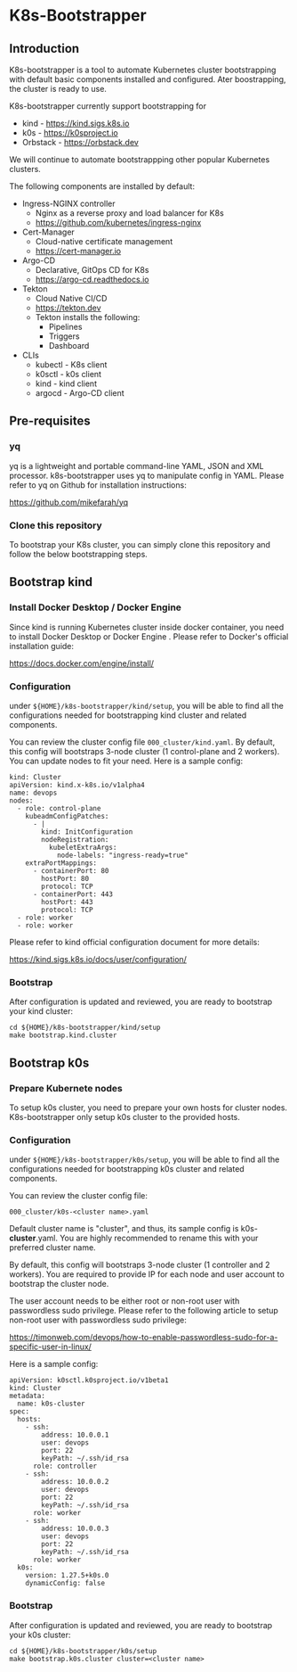 # K8s-Bootstrapper

## Introduction

K8s-bootstrapper is a tool to automate Kubernetes cluster bootstrapping with default basic components installed and configured. Ater boostrapping, the cluster is ready to use.

K8s-bootstrapper currently support bootstrapping for
  * kind - https://kind.sigs.k8s.io
  * k0s - https://k0sproject.io
  * Orbstack - https://orbstack.dev

We will continue to automate bootstrappping other popular Kubernetes clusters.

The following components are installed by default:

  * Ingress-NGINX controller
    * Nginx as a reverse proxy and load balancer for K8s
    * https://github.com/kubernetes/ingress-nginx
  * Cert-Manager
    * Cloud-native certificate management
    * https://cert-manager.io
  * Argo-CD
    * Declarative, GitOps CD for K8s
    * https://argo-cd.readthedocs.io
  * Tekton
    * Cloud Native CI/CD
    * https://tekton.dev
    * Tekton installs the following: 
      * Pipelines
      * Triggers
      * Dashboard
  * CLIs
    * kubectl - K8s client
    * k0sctl - k0s client
    * kind - kind client
    * argocd - Argo-CD client

## Pre-requisites

### yq

yq is a lightweight and portable command-line YAML, JSON and XML processor. k8s-bootstrapper uses yq to manipulate config in YAML. Please refer to yq on Github for installation instructions:

https://github.com/mikefarah/yq

### Clone this repository

To bootstrap your K8s cluster, you can simply clone this repository and follow the below bootstrapping steps. 

## Bootstrap kind

### Install Docker Desktop / Docker Engine

Since kind is running Kubernetes cluster inside docker container, you need to install Docker Desktop or Docker Engine . Please refer to Docker's official installation guide:

https://docs.docker.com/engine/install/

### Configuration

under `${HOME}/k8s-bootstrapper/kind/setup`, you will be able to find all the configurations needed for bootstrapping kind cluster and related components.

You can review the cluster config file `000_cluster/kind.yaml`. By default, this config will bootstraps 3-node cluster (1 control-plane and 2 workers). You can update nodes to fit your need. Here is a sample config:

```
kind: Cluster
apiVersion: kind.x-k8s.io/v1alpha4
name: devops
nodes:
  - role: control-plane
    kubeadmConfigPatches:
      - |
        kind: InitConfiguration
        nodeRegistration:
          kubeletExtraArgs:
            node-labels: "ingress-ready=true"
    extraPortMappings:
      - containerPort: 80
        hostPort: 80
        protocol: TCP
      - containerPort: 443
        hostPort: 443
        protocol: TCP
  - role: worker
  - role: worker
```

Please refer to kind official configuration document for more details:

https://kind.sigs.k8s.io/docs/user/configuration/

### Bootstrap

After configuration is updated and reviewed, you are ready to bootstrap your kind cluster:

```
cd ${HOME}/k8s-bootstrapper/kind/setup
make bootstrap.kind.cluster
```

## Bootstrap k0s

### Prepare Kubernete nodes

To setup k0s cluster, you need to prepare your own hosts for cluster nodes. K8s-bootstrapper only setup k0s cluster to the provided hosts.

### Configuration

under `${HOME}/k8s-bootstrapper/k0s/setup`, you will be able to find all the configurations needed for bootstrapping k0s cluster and related components.

You can review the cluster config file:

 `000_cluster/k0s-<cluster name>.yaml`
 
 Default cluster name is "cluster", and thus, its sample config is k0s-**cluster**.yaml. You are highly recommended to rename this with your preferred cluster name.  
 
 By default, this config will bootstraps 3-node cluster (1 controller and 2 workers). You are required to provide IP for each node and user account to bootstrap the cluster node. 
 
 The user account needs to be either root or non-root user with passwordless sudo privilege. Please refer to the following article to setup non-root user with passwordless sudo privilege:

https://timonweb.com/devops/how-to-enable-passwordless-sudo-for-a-specific-user-in-linux/

Here is a sample config:

```
apiVersion: k0sctl.k0sproject.io/v1beta1
kind: Cluster
metadata:
  name: k0s-cluster
spec:
  hosts:
    - ssh:
        address: 10.0.0.1
        user: devops
        port: 22
        keyPath: ~/.ssh/id_rsa
      role: controller
    - ssh:
        address: 10.0.0.2
        user: devops
        port: 22
        keyPath: ~/.ssh/id_rsa
      role: worker
    - ssh:
        address: 10.0.0.3
        user: devops
        port: 22
        keyPath: ~/.ssh/id_rsa
      role: worker
  k0s:
    version: 1.27.5+k0s.0
    dynamicConfig: false
```

### Bootstrap

After configuration is updated and reviewed, you are ready to bootstrap your k0s cluster:

```
cd ${HOME}/k8s-bootstrapper/k0s/setup
make bootstrap.k0s.cluster cluster=<cluster name>
```
